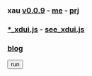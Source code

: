 ### xau [v0.0.9](https://github.com/littleflute/xau/edit/master/README.md) - [me](https://littleflute.github.io/xau/) - [prj](https://github.com/littleflute/xau)
### [*_xdui.js](https://github.com/littleflute/xau/edit/master/xdui.js) - [see_xdui.js](https://littleflute.github.io/xau/xdui.js)
### [blog](https://littleflute.github.io/blog)
<button id="run">run</button>

 <script src="xdui.js"></script>
 
